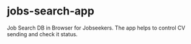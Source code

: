 # jobs-search-app
Job Search DB in Browser for Jobseekers. The app helps to control CV sending and check it status. 
